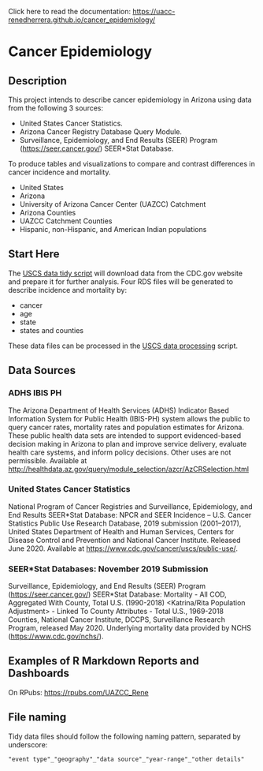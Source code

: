 Click here to read the documentation: https://uacc-renedherrera.github.io/cancer_epidemiology/


# Cancer Epidemiology


## Description


This project intends to describe cancer epidemiology in Arizona using data from the following 3 sources:


- United States Cancer Statistics.
- Arizona Cancer Registry Database Query Module.
- Surveillance, Epidemiology, and End Results (SEER) Program (https://seer.cancer.gov/) SEER*Stat Database.


To produce tables and visualizations to compare and contrast differences in cancer incidence and mortality.


- United States
- Arizona
- University of Arizona Cancer Center (UAZCC) Catchment
- Arizona Counties
- UAZCC Catchment Counties
- Hispanic, non-Hispanic, and American Indian populations


## Start Here


The [USCS data tidy script](/scripts/USCS_data_tidy.R) will download data from the CDC.gov website and prepare it for further analysis. Four RDS files will be generated to describe incidence and mortality by:


- cancer
- age
- state
- states and counties


These data files can be processed in the [USCS data processing](/scripts/USCS_data_processing.R) script.


## Data Sources


### ADHS IBIS PH


The Arizona Department of Health Services (ADHS) Indicator Based Information System for Public Health (IBIS-PH) system allows the public to query cancer rates, mortality rates and population estimates for Arizona. These public health data sets are intended to support evidenced-based decision making in Arizona to plan and improve service delivery, evaluate health care systems, and inform policy decisions. Other uses are not permissible. Available at http://healthdata.az.gov/query/module_selection/azcr/AzCRSelection.html


### United States Cancer Statistics


National Program of Cancer Registries and Surveillance, Epidemiology, and End Results SEER*Stat Database: NPCR and SEER Incidence – U.S. Cancer Statistics Public Use Research Database, 2019 submission (2001–2017), United States Department of Health and Human Services, Centers for Disease Control and Prevention and National Cancer Institute. Released June 2020. Available at https://www.cdc.gov/cancer/uscs/public-use/.


### SEER*Stat Databases: November 2019 Submission


Surveillance, Epidemiology, and End Results (SEER) Program (https://seer.cancer.gov/) SEER*Stat Database: Mortality - All COD, Aggregated With County, Total U.S. (1990-2018) <Katrina/Rita Population Adjustment> - Linked To County Attributes - Total U.S., 1969-2018 Counties, National Cancer Institute, DCCPS, Surveillance Research Program, released May 2020.  Underlying mortality data provided by NCHS (https://www.cdc.gov/nchs/).


## Examples of R Markdown Reports and Dashboards


On RPubs: https://rpubs.com/UAZCC_Rene


## File naming


Tidy data files should follow the following naming pattern, separated by underscore:


`"event type"_"geography"_"data source"_"year-range"_"other details"`
